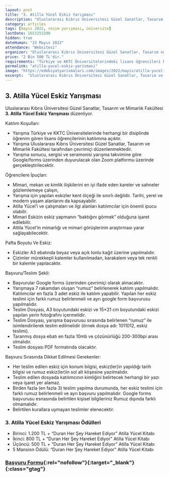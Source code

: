 ```yaml
---
layout: post
title: "3. Atilla Yücel Eskiz Yarışması"
description: "Uluslararası Kıbrıs Üniversitesi Güzel Sanatlar, Tasarım ve Mimarlık Fakültesi '3. Atilla Yücel Eskiz Yarışması' düzenliyor."
category: articles
tags: [mayıs 2022, resim yarışması, üniversite]
lastDate: 1653253200
hidden: true
dateHuman: "23 Mayıs 2022"
attendance: "Websitesi"
organizer: "Uluslararası Kıbrıs Üniversitesi Güzel Sanatlar, Tasarım ve Mimarlık Fakültesi"
price: "2 Bin 500 TL'dir."
requirements: "Türkiye ve KKTC Üniversitelerindeki lisans öğrencileri katılabilir."
permalink: "atilla-yucel-eskiz-yarismasi"
image: "https://edebiyatyarismalari.com/images/2022/mayis/atilla-yucel-eskiz-yarismasi.jpg"
excerpt:  "Uluslararası Kıbrıs Üniversitesi Güzel Sanatlar, Tasarım ve Mimarlık Fakültesi <strong> 3. Atilla Yücel Eskiz Yarışması </strong> düzenliyor."
---
```


## 3. Atilla Yücel Eskiz Yarışması
Uluslararası Kıbrıs Üniversitesi Güzel Sanatlar, Tasarım ve Mimarlık Fakültesi **3. Atilla Yücel Eskiz Yarışması** düzenliyor.

Katılım Koşulları:
- Yarışma Türkiye ve KKTC Üniversitelerinde herhangi bir disiplinde öğrenim gören lisans öğrencilerinin katılımına açıktır.
- Yarışma Uluslararası Kıbrıs Üniversitesi Güzel Sanatlar, Tasarım ve Mimarlık Fakültesi tarafından çevrimiçi düzenlenmektedir.
- Yarışma sonucu, sergisi ve seramonisi yarışma takvimine göre Google/forms üzerinden duyurulacak olan Zoom platformu üzerinde gerçekleştirilecektir.

Öğrencilere İpuçları:
- Mimari, mekan ve kimlik ilişkilerini en iyi ifade eden kareler ve sahneler gözlemlemeye çalışın,
- Yarışma için yapılan eskizler kent ölçeği ile sınırlı değildir. Tarihi, yerel ve modern yaşam alanlarını da kapsayabilir.
- Atilla Yücel’i ve çalışmaları ve ilgi alanları katılımcılar için önemli ipucu olabilir.
- Mimari Eskizin eskiz yapmanın “baktığını görmek” olduğuna işaret edilebilir.
- Attila Yücel’in mimarlığı ve mimari görüşlerinin araştırması yarar sağlayabilecektir.

Pafta Boyutu Ve Eskiz:
- Eskizler A3 ebatında beyaz veya açık tonlu kağıt üzerine yapılmalıdır.
- Çizimler mürekkepli kalemler kullanılmadan, karakalem veya tek renkli bir kalemle yapılacaktır.

Başvuru/Teslım Şekli:
- Başvurular Google forms üzerinden çevrimiçi olarak alınacaktır.
- Yarışmaya 7 rakamdan oluşan “rumuz” belirlenerek katılım yapılmalıdır. Katılımcılar en fazla 3 adet eskiz ile katılım yapabilir. Yapılan her eskiz teslimi için farklı rumuz belirlenmeli ve ayrı google form başvurusu yapılmalıdır.
- Teslim Dosyası, A3 boyutundaki eskizi ve 15×21 cm boyutundaki eskizi yapılan yerin fotoğrafını içermelidir.
- Teslim Dosyası, yarışma başvurusu sırasında belirlenen “rumuz” ile isimlendirilerek teslim edilmelidir (örnek dosya adı: 1011012, eskiz teslimi).
- Taranmış dosya ebatı en fazla 10mb ve çözünürlüğü 200-300bpi arası olmalıdır.
- Teslim dosyası PDF formatında olacaktır.

Başvuru Sırasında Dikkat Edilmesi Gerekenler:
- Her teslim edilen eskiz için konum bilgisi, eskiz(ler)in yapıldığı tarih bilgisi ve rumuz eskiz(ler)in sol alt köşesine yazılmalıdır.
- Teslim edilen dosyada katılımcının kimliğini belirtecek herhangi bir yazı veya işaret yer alamaz.
- Birden fazla (en fazla 3) teslim yapılma durumunda, her eskiz teslimi için farklı rumuz belirlenmeli ve ayrı başvuru yapılmalıdır. Google forms başvurusu esnasında belirtilen kişisel bilgileriniz Rumuz dışında farklı olmamalıdır.
- Belirtilen kurallara uymayan teslimler elenecektir.

### 3. Atilla Yücel Eskiz Yarışması Ödülleri
- Birinci: 1.200 TL + “Duran Her Şey Hareket Ediyor” Atilla Yücel Kitabı
- İkinci: 800 TL + “Duran Her Şey Hareket Ediyor” Atilla Yücel Kitabı
- Üçüncü: 500 TL + “Duran Her Şey Hareket Ediyor” Atilla Yücel Kitabı
- 5 Mansion Ödülü: “Duran Her Şey Hareket Ediyor” Atilla Yücel Kitabı

### [Başvuru Formu](https://forms.gle/N8Kma1mELpYPNCkP6/?ref=edebiyatyarismalari.com){:rel="nofollow"}{:target="_blank"}{:class="gtag"}